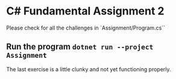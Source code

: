 # C# Fundamental Assignment 2

Please check for all the challenges in `Assignment/Program.cs``

## Run the program `dotnet run --project Assignment`

The last exercise is a little clunky and not yet functioning properly.
